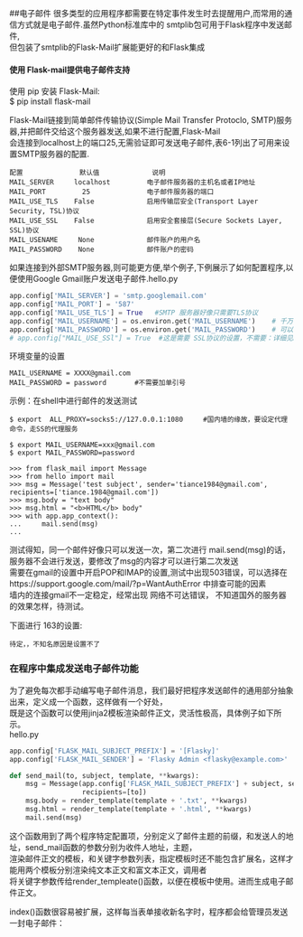 ##电子邮件
很多类型的应用程序都需要在特定事件发生时去提醒用户,而常用的通信方式就是电子邮件.虽然Python标准库中的 smtplib包可用于Flask程序中发送邮件,  
但包装了smtplib的Flask-Mail扩展能更好的和Flask集成 

#### 使用 Flask-mail提供电子邮件支持

使用 pip 安装 Flask-Mail:  
$ pip install flask-mail

Flask-Mail链接到简单邮件传输协议(Simple Mail Transfer Protoclo, SMTP)服务器,并把邮件交给这个服务器发送,如果不进行配置,Flask-Mail  
会连接到localhost上的端口25,无需验证即可发送电子邮件,表6-1列出了可用来设置SMTP服务器的配置.

```
配置              默认值             说明
MAIL_SERVER     localhost         电子邮件服务器的主机名或者IP地址
MAIL_PORT         25              电子邮件服务器的端口
MAIL_USE_TLS    False             启用传输层安全(Transport Layer Security, TSL)协议
MAIL_USE_SSL    False             启用安全套接层(Secure Sockets Layer, SSL)协议
MAIL_USENAME     None             邮件账户的用户名
MAIL_PASSWORD    None             邮件账户的密码
```

如果连接到外部SMTP服务器,则可能更方便,举个例子,下例展示了如何配置程序,以便使用Google Gmail账户发送电子邮件.hello.py
```python
app.config['MAIL_SERVER'] = 'smtp.googlemail.com'
app.config['MAIL_PORT'] = '587'
app.config['MAIL_USE_TLS'] = True   #SMTP 服务器好像只需要TLS协议
app.config['MAIL_USERNAME'] = os.environ.get('MAIL_USERNAME')    # 千万不要把账户密码直接写入脚本,特别是准备开源的时候,为了保护账户信息,
app.config['MAIL_PASSWORD'] = os.environ.get('MAIL_PASSWORD')    # 可以使用脚本从环境中导入敏感信息
# app.config["MAIL_USE_SSl"] = True  #这是需要 SSL协议的设置，不需要：详细见https://support.google.com/a/answer/176600?hl=zh-Hans
```

环境变量的设置  
    
    MAIL_USERNAME = XXXX@gmail.com
    MAIL_PASSWORD = password       #不需要加单引号
    
示例：在shell中进行邮件的发送测试
```
$ export  ALL_PROXY=socks5://127.0.0.1:1080     #国内墙的缘故，要设定代理命令，走SS的代理服务

$ export MAIL_USERNAME=xxx@gmail.com
$ export MAIL_PASSWORD=password

>>> from flask_mail import Message
>>> from hello import mail
>>> msg = Message('test subject', sender='tiance1984@gmail.com', recipients=['tiance.1984@gmail.com'])
>>> msg.body = "text body"
>>> msg.html = "<b>HTML</b> body"
>>> with app.app_context():
...     mail.send(msg)
... 
```

测试得知，同一个邮件好像只可以发送一次，第二次进行 mail.send(msg)的话，服务器不会进行发送，要修改了msg的内容才可以进行第二次发送  
需要在gmail的设置中开启POP和IMAP的设置,测试中出现503错误，可以选择在https://support.google.com/mail/?p=WantAuthError 中排查可能的因素  
墙内的连接gmail不一定稳定，经常出现 网络不可达错误， 不知道国外的服务器的效果怎样，待测试。


下面进行 163的设置:


    待定，，不知名原因是设置不了
    

### 在程序中集成发送电子邮件功能
为了避免每次都手动编写电子邮件消息，我们最好把程序发送邮件的通用部分抽象出来，定义成一个函数，这样做有一个好处，   
既是这个函数可以使用jinja2模板渲染邮件正文，灵活性极高，具体例子如下所示。  
hello.py
```python
app.config['FLASK_MAIL_SUBJECT_PREFIX'] = '[Flasky]'
app.config['FLASK_MAIL_SENDER'] = 'Flasky Admin <flasky@example.com>'

def send_mail(to, subject, template, **kwargs):
    msg = Message(app.config['FLASK_MAIL_SUBJECT_PREFIX'] + subject, sender=app.config['FLASK_MAIL_SENDER'],
                  recipients=[to])
    msg.body = render_template(template + '.txt', **kwargs)
    msg.html = render_template(template + '.html', **kwargs)
    mail.send(msg)

```

这个函数用到了两个程序特定配置项，分别定义了邮件主题的前缀，和发送人的地址，send_mail函数的参数分别为收件人地址，主题，  
渲染邮件正文的模板，和关键字参数列表，指定模板时还不能包含扩展名，这样才能用两个模板分别渲染纯文本正文和富文本正文，调用者  
将关键字参数传给render_templeate()函数，以便在模板中使用。进而生成电子邮件正文。

index()函数很容易被扩展，这样每当表单接收新名字时，程序都会给管理员发送一封电子邮件：

```

```























